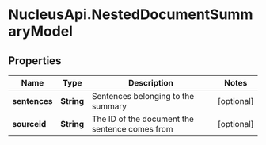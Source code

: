 # NucleusApi.NestedDocumentSummaryModel

## Properties
Name | Type | Description | Notes
------------ | ------------- | ------------- | -------------
**sentences** | **String** | Sentences belonging to the summary | [optional] 
**sourceid** | **String** | The ID of the document the sentence comes from | [optional] 


